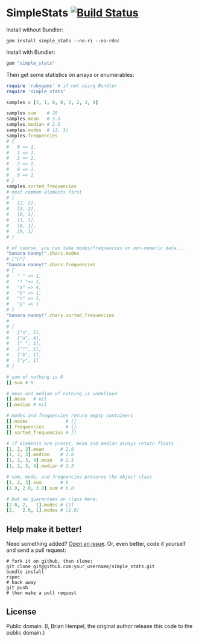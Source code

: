 # SimpleStats [![Build Status](https://secure.travis-ci.org/brianhempel/simple_stats.png)](http://travis-ci.org/brianhempel/simple_stats)


Install without Bundler:

    gem install simple_stats --no-ri --no-rdoc

Install with Bundler:

```ruby
gem "simple_stats"
```

Then get some statistics on arrays or enumerables:

```ruby
require 'rubygems' # if not using Bundler
require 'simple_stats'

samples = [3, 1, 0, 8, 2, 2, 3, 9]

samples.sum    # 28 
samples.mean   # 3.5 
samples.median # 2.5 
samples.modes  # [2, 3] 
samples.frequencies
# {
#   0 => 1,
#   1 => 1,
#   2 => 2,
#   3 => 2,
#   8 => 1,
#   9 => 1
# }
samples.sorted_frequencies
# most common elements first
# [
#   [2, 2],
#   [3, 2],
#   [0, 1],
#   [1, 1],
#   [8, 1],
#   [9, 1]
# ]

# of course, you can take modes/frequencies on non-numeric data...
"banana nanny!".chars.modes
# ["n"]
"banana nanny!".chars.frequencies
# {
#   " " => 1,
#   "! "=> 1,
#   "a" => 4,
#   "b" => 1,
#   "n" => 5,
#   "y" => 1
# }
"banana nanny!".chars.sorted_frequencies
#
# [
#   ["n", 5],
#   ["a", 4],
#   [" ", 1],
#   ["!", 1],
#   ["b", 1],
#   ["y", 1]
# ]

# sum of nothing is 0
[].sum # 0

# mean and median of nothing is undefined
[].mean   # nil
[].median # nil

# modes and frequencies return empty containers
[].modes              # []
[].frequencies        # {}
[].sorted_frequencies # []

# if elements are preset, mean and median always return floats
[1, 2, 3].mean      # 2.0
[1, 2, 3].median    # 2.0
[1, 2, 3, 4].mean   # 2.5
[1, 2, 3, 4].median # 2.5

# sum, mode, and frequencies preserve the object class
[1, 2, 3].sum       # 6
[1.0, 2.0, 3.0].sum # 6.0

# but no guarantees on class here:
[2.0, 2,   1].modes # [2]
[2,   2.0, 1].modes # [2.0]
```

## Help make it better!

Need something added? [Open an issue](https://github.com/brianhempel/simple_stats/issues). Or, even better, code it yourself and send a pull request:

    # fork it on github, then clone:
    git clone git@github.com:your_username/simple_stats.git
    bundle install
    rspec
    # hack away
    git push
    # then make a pull request

## License

Public domain. (I, Brian Hempel, the original author release this code to the public domain.)